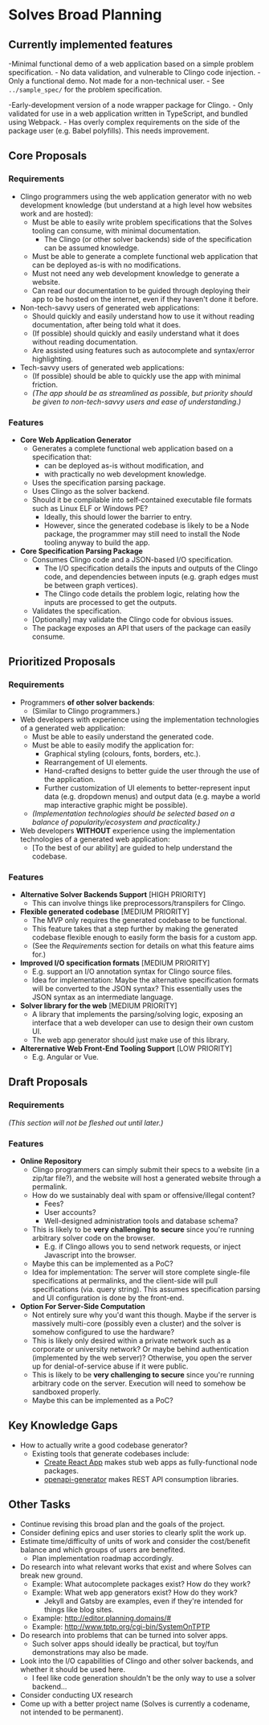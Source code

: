 # Solves Broad Planning

## Currently implemented features

-Minimal functional demo of a web application based on a simple problem specification.
    - No data validation, and vulnerable to Clingo code injection.
    - Only a functional demo. Not made for a non-technical user.
    - See `../sample_spec/` for the problem specification.

-Early-development version of a node wrapper package for Clingo.
    - Only validated for use in a web application written in TypeScript, and bundled using Webpack.
    - Has overly complex requirements on the side of the package user (e.g. Babel polyfills). This needs improvement.

## Core Proposals

### Requirements

- Clingo programmers using the web application generator with no web development knowledge (but understand at a high level how websites work and are hosted):
    - Must be able to easily write problem specifications that the Solves tooling can consume, with minimal documentation.
        - The Clingo (or other solver backends) side of the specification can be assumed knowledge.
    - Must be able to generate a complete functional web application that can be deployed as-is with no modifications.
    - Must not need any web development knowledge to generate a website.
    - Can read our documentation to be guided through deploying their app to be hosted on the internet, even if they haven't done it before.
- Non-tech-savvy users of generated web applications:
    - Should quickly and easily understand how to use it without reading documentation, after being told what it does.
    - (If possible) should quickly and easily understand what it does without reading documentation.
    - Are assisted using features such as autocomplete and syntax/error highlighting.
- Tech-savvy users of generated web applications:
    - (If possible) should be able to quickly use the app with minimal friction.
    - *(The app should be as streamlined as possible, but priority should be given to non-tech-savvy users and ease of understanding.)*

### Features

- **Core Web Application Generator**
    - Generates a complete functional web application based on a specification that:
        - can be deployed as-is without modification, and
        - with practically no web development knowledge.
    - Uses the specification parsing package.
    - Uses Clingo as the solver backend.
    - Should it be compilable into self-contained executable file formats such as Linux ELF or Windows PE?
        - Ideally, this should lower the barrier to entry.
        - However, since the generated codebase is likely to be a Node package, the programmer may still need to install the Node tooling anyway to build the app.
- **Core Specification Parsing Package**
    - Consumes Clingo code and a JSON-based I/O specification.
        - The I/O specification details the inputs and outputs of the Clingo code, and dependencies between inputs (e.g. graph edges must be between graph vertices).
        - The Clingo code details the problem logic, relating how the inputs are processed to get the outputs.
    - Validates the specification.
    - [Optionally] may validate the Clingo code for obvious issues.
    - The package exposes an API that users of the package can easily consume.

## Prioritized Proposals

### Requirements

- Programmers __of other solver backends__:
    - (Similar to Clingo programmers.)
- Web developers with experience using the implementation technologies of a generated web application:
    - Must be able to easily understand the generated code.
    - Must be able to easily modify the application for:
        - Graphical styling (colours, fonts, borders, etc.).
        - Rearrangement of UI elements.
        - Hand-crafted designs to better guide the user through the use of the application.
        - Further customization of UI elements to better-represent input data (e.g. dropdown menus) and output data (e.g. maybe a world map interactive graphic might be possible).
    - *(Implementation technologies should be selected based on a balance of popularity/ecosystem and practicality.)*
- Web developers __WITHOUT__ experience using the implementation technologies of a generated web application:
    - [To the best of our ability] are guided to help understand the codebase.

### Features

- **Alternative Solver Backends Support** [HIGH PRIORITY]
    - This can involve things like preprocessors/transpilers for Clingo.
- **Flexible generated codebase** [MEDIUM PRIORITY]
    - The MVP only requires the generated codebase to be functional.
    - This feature takes that a step further by making the generated codebase flexible enough to easily form the basis for a custom app.
    - (See the *Requirements* section for details on what this feature aims for.)
- **Improved I/O specification formats** [MEDIUM PRIORITY]
    - E.g. support an I/O annotation syntax for Clingo source files.
    - Idea for implementation: Maybe the alternative specification formats will be converted to the JSON syntax? This essentially uses the JSON syntax as an intermediate language.
- **Solver library for the web** [MEDIUM PRIORITY]
    - A library that implements the parsing/solving logic, exposing an interface that a web developer can use to design their own custom UI.
    - The web app generator should just make use of this library.
- **Alterernative Web Front-End Tooling Support** [LOW PRIORITY]
    - E.g. Angular or Vue.

## Draft Proposals

### Requirements

*(This section will not be fleshed out until later.)*

### Features

- **Online Repository**
    - Clingo programmers can simply submit their specs to a website (in a zip/tar file?), and the website will host a generated website through a permalink.
    - How do we sustainably deal with spam or offensive/illegal content?
        - Fees?
        - User accounts?
        - Well-designed administration tools and database schema?
    - This is likely to be __very challenging to secure__ since you're running arbitrary solver code on the browser.
        - E.g. if Clingo allows you to send network requests, or inject Javascript into the browser.
    - Maybe this can be implemented as a PoC?
    - Idea for implementation: The server will store complete single-file specifications at permalinks, and the client-side will pull specifications (via. query string). This assumes specification parsing and UI configuration is done by the front-end.
- **Option For Server-Side Computation**
    - Not entirely sure why you'd want this though. Maybe if the server is massively multi-core (possibly even a cluster) and the solver is somehow configured to use the hardware?
    - This is likely only desired within a private network such as a corporate or university network? Or maybe behind authentication (implemented by the web server)? Otherwise, you open the server up for denial-of-service abuse if it were public.
    - This is likely to be __very challenging to secure__ since you're running arbitrary code on the server. Execution will need to somehow be sandboxed properly.
    - Maybe this can be implemented as a PoC?

## Key Knowledge Gaps

- How to actually write a good codebase generator?
    - Existing tools that generate codebases include:
        - [Create React App](https://create-react-app.dev/) makes stub web apps as fully-functional node packages.
        - [openapi-generator](https://github.com/OpenAPITools/openapi-generator) makes REST API consumption libraries.

## Other Tasks

- Continue revising this broad plan and the goals of the project.
- Consider defining epics and user stories to clearly split the work up.
- Estimate time/difficulty of units of work and consider the cost/benefit balance and which groups of users are benefited.
    - Plan implementation roadmap accordingly.
- Do research into what relevant works that exist and where Solves can break new ground.
    - Example: What autocomplete packages exist? How do they work?
    - Example: What web app generators exist? How do they work?
        - Jekyll and Gatsby are examples, even if they're intended for things like blog sites.
    - Example: <http://editor.planning.domains/#>
    - Example: <http://www.tptp.org/cgi-bin/SystemOnTPTP>
- Do research into problems that can be turned into solver apps.
    - Such solver apps should ideally be practical, but toy/fun demonstrations may also be made.
- Look into the I/O capabilities of Clingo and other solver backends, and whether it should be used here.
    - I feel like code generation shouldn't be the only way to use a solver backend...
- Consider conducting UX research
- Come up with a better project name (Solves is currently a codename, not intended to be permanent).

